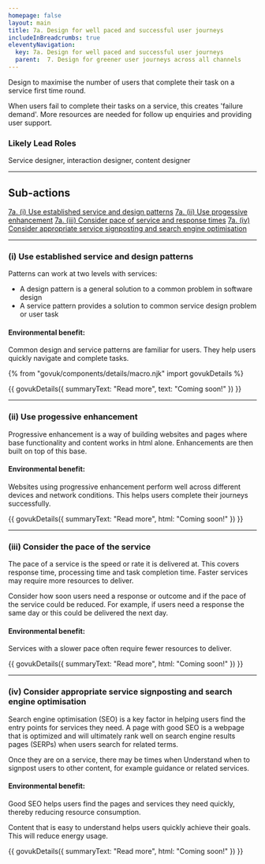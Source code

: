 ```yaml
---
homepage: false
layout: main
title: 7a. Design for well paced and successful user journeys
includeInBreadcrumbs: true
eleventyNavigation:
  key: 7a. Design for well paced and successful user journeys
  parent:  7. Design for greener user journeys across all channels
---
```


Design to maximise the number of users that complete their task on a service first time round.

When users fail to complete their tasks on a service, this creates 'failure demand'. More resources are needed for follow up enquiries and providing user support.

### Likely Lead Roles

Service designer, interaction designer, content designer

* * *

## Sub-actions

[7a. (i) Use established service and design patterns](#(i)-use-established-service-and-design-patterns)
[7a. (ii) Use progessive enhancement](#(ii)-use-progressive-enhancement)
[7a. (iii) Consider pace of service and response times](#(iii)-consider-the-pace-of-the-service)
[7a. (iv) Consider appropriate service signposting and search engine optimisation](#(iv)-consider-appropraite-service-signposting-and-search-engine-optimisation)

* * *

###  (i) Use established service and design patterns

Patterns can work at two levels with services:

- A design pattern is a general solution to a common problem in software design
- A service pattern provides a solution to common service design problem or user task

#### Environmental benefit: 
Common design and service patterns are familiar for users. They help users quickly navigate and complete tasks.

{% from "govuk/components/details/macro.njk" import govukDetails %}

{{ govukDetails({
  summaryText: "Read more",
  text: "Coming soon!"
}) }}
* * *

###  (ii) Use progessive enhancement

Progressive enhancement is a way of building websites and pages where base functionality and content works in html alone. Enhancements are then built on top of this base.

#### Environmental benefit: 
Websites using progressive enhancement perform well across different devices and network conditions. This helps users complete their journeys successfully.

{{ govukDetails({
  summaryText: "Read more",
  html: "Coming soon!"
}) }}

* * *

###  (iii) Consider the pace of the service 

The pace of a service is the speed or rate it is delivered at. This covers response time, processing time and task completion time. Faster services may require more resources to deliver. 

Consider how soon users need a response or outcome and if the pace of the service could be reduced. For example, if users need a response the same day or this could be delivered the next day.

#### Environmental benefit: 
Services with a slower pace often require fewer resources to deliver.

{{ govukDetails({
  summaryText: "Read more",
  html: "Coming soon!"
}) }}

* * *

###  (iv) Consider appropriate service signposting and search engine optimisation

Search engine optimisation (SEO) is a key factor in helping users find the entry points for services they need. A page with good SEO is a webpage that is optimized and will ultimately rank well on search engine results pages (SERPs) when users search for related terms. 

Once they are on a service, there may be times when Understand when to signpost users to other content, for example guidance or related services.

#### Environmental benefit: 
Good SEO helps users find the pages and services they need quickly, thereby reducing resource consumption. 

Content that is easy to understand helps users quickly achieve their goals. This will reduce energy usage.

{{ govukDetails({
  summaryText: "Read more",
  html: "Coming soon!"
}) }}
